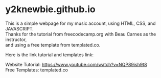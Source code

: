 # y2knewbie.github.io

This is a simple webpage for my music account, using HTML, CSS, and JAVASCRIPT.<br />
Thanks for the tutorial from freecodecamp.org with Beau Carnes as the instructor,<br />
and using a free template from templated.co.<br />

Here is the link tutorial and templates link:

Website Tutorial: https://www.youtube.com/watch?v=NQP89ish9t8<br />
Free Templates: templated.co
